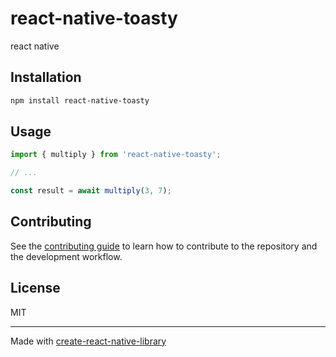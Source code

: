 # react-native-toasty

react native

## Installation

```sh
npm install react-native-toasty
```

## Usage

```js
import { multiply } from 'react-native-toasty';

// ...

const result = await multiply(3, 7);
```

## Contributing

See the [contributing guide](CONTRIBUTING.md) to learn how to contribute to the repository and the development workflow.

## License

MIT

---

Made with [create-react-native-library](https://github.com/callstack/react-native-builder-bob)
